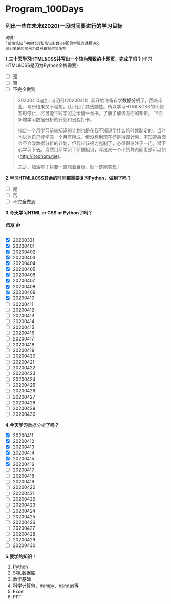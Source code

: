 # Program_100Days
### 列出一些在未来(2020)一段时间要进行的学习目标

~~~
说明：
‘前端笔记’中的代码和笔记来自于@图灵学院的课程讲义
部分笔记和实例为自己根据讲义所写
~~~

**1.三十天学习HTML&CSS并写出一个较为精致的小网页，完成了吗？**(学习HTML&CSS是因为Python全栈需要)

- [ ] 是
- [ ] 否 
- [ ] 不完全做到

>20200410追加:
>自明日(20200411）起开始准备自学**数据分析**了，面临毕业，考研结果又不理想，认识到了其残酷性。所以学习HTML&CSS的计划暂时停止，尽可能平时学习之余翻一番书，了解了解该方面的知识。
>下面新增学习数据分析的计划和日程打卡。
>
>指定一个月学习前端知识的计划也是在我不知道学什么的时候制定的，当时也以为自己能学完一个月有所成，但没想到现在还是得该计划，不知道后面会不会改数据分析的计划，但我应该极力克制了，必须得专注于一门，潜下心学习下去。当然目前学习了前端知识，写出来一个小的静态网页是可以的(http://iroohom.me)。
>
>总之，加油吧！只要一直想着目标，就一定能实现！


**2.学习HTML&CSS其余的时间都需要复习Python，做到了吗？**
- [ ] 是
- [ ] 否
- [ ] 不完全做到 

**3.今天学习HTML or CSS or Python了吗？**  

##### 四月 :+1:
- [x] 20200331 
- [x] 20200401 
- [x] 20200402 
- [x] 20200403 
- [x] 20200404 
- [x] 20200405 
- [x] 20200406 
- [x] 20200407 
- [x] 20200408 
- [x] 20200409 
- [x] 20200410 
- [ ] 20200411 
- [ ] 20200412 
- [ ] 20200413 
- [ ] 20200414 
- [ ] 20200415 
- [ ] 20200416 
- [ ] 20200417 
- [ ] 20200418 
- [ ] 20200419 
- [ ] 20200420 
- [ ] 20200421 
- [ ] 20200422 
- [ ] 20200423 
- [ ] 20200424 
- [ ] 20200425 
- [ ] 20200426 
- [ ] 20200427 
- [ ] 20200428 
- [ ] 20200429 
- [ ] 20200430 

**4.今天学习**数据分析**了吗？**

- [x] 20200411 
- [x] 20200412 
- [x] 20200413 
- [x] 20200414 
- [x] 20200415 
- [x] 20200416 
- [ ] 20200417 
- [ ] 20200418 
- [ ] 20200419 
- [ ] 20200420 
- [ ] 20200421 
- [ ] 20200422 
- [ ] 20200423  
- [ ] 20200424 
- [ ] 20200425 
- [ ] 20200426 
- [ ] 20200427 
- [ ] 20200428 
- [ ] 20200429 
- [ ] 20200430

**5.要学的知识！**
1. Python
2. SQL数据库
3. 数学基础
4. 科学计算包，numpy、pandas等
5. Excel
6. PPT 
